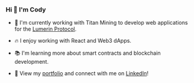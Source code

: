 ### Hi 👋 I'm Cody

- 🦦  I'm currently working with Titan Mining to develop web applications for the [Lumerin Protocol](https://github.com/Lumerin-protocol).

- 🔥  I enjoy working with React and Web3 dApps.

- 📚  I'm learning more about smart contracts and blockchain development.

- 🤝  View my [portfolio](https://codywall.com) and connect with me on [LinkedIn](https://www.linkedin.com/in/codycwall)!
